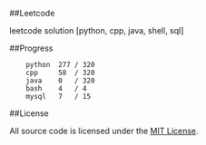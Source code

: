 ##Leetcode

leetcode solution [python, cpp, java, shell, sql]

##Progress

```	
    python  277 / 320
    cpp     58  / 320
    java    0   / 320
    bash    4   / 4
    mysql   7   / 15
```

##License

All source code is licensed under the [MIT License](https://raw.githubusercontent.com/luosch/leetcode/master/LICENSE).
